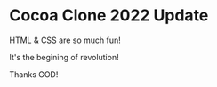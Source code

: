 # Cocoa Clone 2022 Update

HTML & CSS are so much fun!

It's the begining of revolution!

Thanks GOD!
